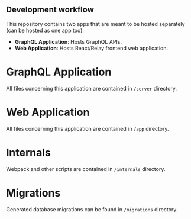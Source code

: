 Development workflow
--------------------

This repository contains two apps that are meant to be hosted separately (can be hosted as one app too).
- **GraphQL Application**: Hosts GraphQL APIs.
- **Web Application**: Hosts React/Relay frontend web application.

# GraphQL Application
All files concerning this application are contained in `/server` directory.

# Web Application
All files concerning this application are contained in `/app` directory.

# Internals
Webpack and other scripts are contained in `/internals` directory.

# Migrations
Generated database migrations can be found in `/migrations` directory.
